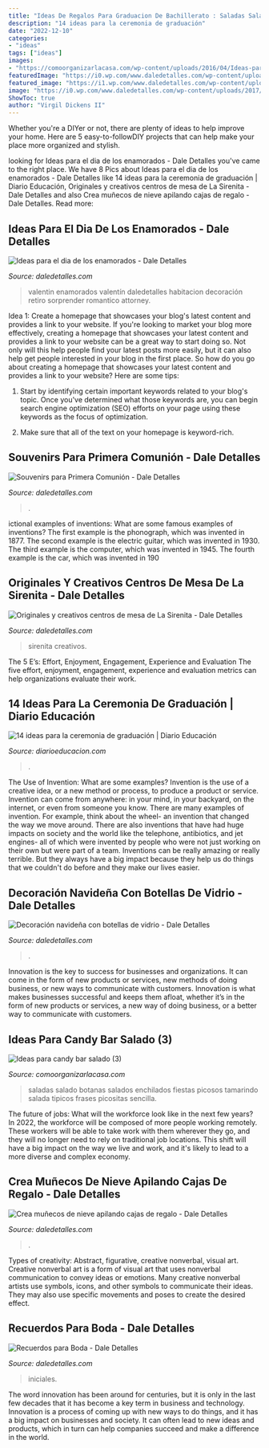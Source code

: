 ```yaml
---
title: "Ideas De Regalos Para Graduacion De Bachillerato : Saladas Salado Botanas Salados Enchilados Fiestas Picosos Tamarindo Salada Tipicos Frases Picositas Sencilla"
description: "14 ideas para la ceremonia de graduación"
date: "2022-12-10"
categories:
- "ideas"
tags: ["ideas"]
images:
- "https://comoorganizarlacasa.com/wp-content/uploads/2016/04/Ideas-para-candy-bar-salado-3.jpg"
featuredImage: "https://i0.wp.com/www.daledetalles.com/wp-content/uploads/2017/09/botellas-de-vino-decoradas-para-navidad9.jpg?resize=549%2C976"
featured_image: "https://i1.wp.com/www.daledetalles.com/wp-content/uploads/2016/08/centro-de-mesa-sirenita1.jpg?resize=499%2C374"
image: "https://i0.wp.com/www.daledetalles.com/wp-content/uploads/2017/09/botellas-de-vino-decoradas-para-navidad9.jpg?resize=549%2C976"
ShowToc: true
author: "Virgil Dickens II"
---
```



Whether you're a DIYer or not, there are plenty of ideas to help improve your home. Here are 5 easy-to-followDIY projects that can help make your place more organized and stylish.

	

		
looking for Ideas para el dia de los enamorados - Dale Detalles you've came to the right place. We have 8 Pics about Ideas para el dia de los enamorados - Dale Detalles like 14 ideas para la ceremonia de graduación | Diario Educación, Originales y creativos centros de mesa de La Sirenita - Dale Detalles and also Crea muñecos de nieve apilando cajas de regalo - Dale Detalles. Read more:
		
    
## Ideas Para El Dia De Los Enamorados - Dale Detalles

<img loading=lazy src="https://i0.wp.com/www.daledetalles.com/wp-content/uploads/2016/02/valentin14.jpg?resize=564%2C564" onerror="this.onerror=null;this.src='https://tse1.mm.bing.net/th?id=OIP.q2UutEQtp6EO-1VnSYOpoAEsEs&amp;pid=15.1';" alt="Ideas para el dia de los enamorados - Dale Detalles">

_Source: daledetalles.com_

>valentin enamorados valentín daledetalles habitacion decoración retiro sorprender romantico attorney. 

	

Idea 1: Create a homepage that showcases your blog's latest content and provides a link to your website.
If you're looking to market your blog more effectively, creating a homepage that showcases your latest content and provides a link to your website can be a great way to start doing so. Not only will this help people find your latest posts more easily, but it can also help get people interested in your blog in the first place. So how do you go about creating a homepage that showcases your latest content and provides a link to your website? Here are some tips:
1. Start by identifying certain important keywords related to your blog's topic. Once you've determined what those keywords are, you can begin search engine optimization (SEO) efforts on your page using these keywords as the focus of optimization.

2. Make sure that all of the text on your homepage is keyword-rich.

    
## Souvenirs Para Primera Comunión - Dale Detalles

<img loading=lazy src="https://i0.wp.com/www.daledetalles.com/wp-content/uploads/2017/09/recuerdos-de-comunion8.jpg?resize=500%2C749" onerror="this.onerror=null;this.src='https://tse4.mm.bing.net/th?id=OIP.TO1nkBQhjfPUAn4EX95iKQHaLG&amp;pid=15.1';" alt="Souvenirs para Primera Comunión - Dale Detalles">

_Source: daledetalles.com_

>. 

	

ictional examples of inventions: What are some famous examples of inventions?
The first example is the phonograph, which was invented in 1877. The second example is the electric guitar, which was invented in 1930. The third example is the computer, which was invented in 1945. The fourth example is the car, which was invented in 190
    
## Originales Y Creativos Centros De Mesa De La Sirenita - Dale Detalles

<img loading=lazy src="https://i1.wp.com/www.daledetalles.com/wp-content/uploads/2016/08/centro-de-mesa-sirenita1.jpg?resize=499%2C374" onerror="this.onerror=null;this.src='https://tse1.mm.bing.net/th?id=OIP.yM_kXs0AdJorWCVQwltaOAHaFj&amp;pid=15.1';" alt="Originales y creativos centros de mesa de La Sirenita - Dale Detalles">

_Source: daledetalles.com_

>sirenita creativos. 

	

The 5 E’s: Effort, Enjoyment, Engagement, Experience and Evaluation
The five effort, enjoyment, engagement, experience and evaluation metrics can help organizations evaluate their work.

    
## 14 Ideas Para La Ceremonia De Graduación | Diario Educación

<img loading=lazy src="https://diarioeducacion.com/wp-content/uploads/2016/05/graduaciones-4.jpg" onerror="this.onerror=null;this.src='https://tse1.mm.bing.net/th?id=OIP.mEtklT4n26UQCsBN_9PN9wAAAA&amp;pid=15.1';" alt="14 ideas para la ceremonia de graduación | Diario Educación">

_Source: diarioeducacion.com_

>. 

	

The Use of Invention: What are some examples?
Invention is the use of a creative idea, or a new method or process, to produce a product or service. Invention can come from anywhere: in your mind, in your backyard, on the internet, or even from someone you know. 
There are many examples of invention. For example, think about the wheel- an invention that changed the way we move around. There are also inventions that have had huge impacts on society and the world like the telephone, antibiotics, and jet engines- all of which were invented by people who were not just working on their own but were part of a team. 
Inventions can be really amazing or really terrible. But they always have a big impact because they help us do things that we couldn't do before and they make our lives easier.

    
## Decoración Navideña Con Botellas De Vidrio - Dale Detalles

<img loading=lazy src="https://i0.wp.com/www.daledetalles.com/wp-content/uploads/2017/09/botellas-de-vino-decoradas-para-navidad9.jpg?resize=549%2C976" onerror="this.onerror=null;this.src='https://tse3.mm.bing.net/th?id=OIP.QxgVOAnQEz4kgrFjAuZBzAHaNK&amp;pid=15.1';" alt="Decoración navideña con botellas de vidrio - Dale Detalles">

_Source: daledetalles.com_

>. 

	

Innovation is the key to success for businesses and organizations. It can come in the form of new products or services, new methods of doing business, or new ways to communicate with customers. Innovation is what makes businesses successful and keeps them afloat, whether it’s in the form of new products or services, a new way of doing business, or a better way to communicate with customers.

    
## Ideas Para Candy Bar Salado (3)

<img loading=lazy src="https://comoorganizarlacasa.com/wp-content/uploads/2016/04/Ideas-para-candy-bar-salado-3.jpg" onerror="this.onerror=null;this.src='https://tse4.mm.bing.net/th?id=OIP.I40rV_-dNotaS7HgotKs8wHaJ4&amp;pid=15.1';" alt="Ideas para candy bar salado (3)">

_Source: comoorganizarlacasa.com_

>saladas salado botanas salados enchilados fiestas picosos tamarindo salada tipicos frases picositas sencilla. 

	

The future of jobs: What will the workforce look like in the next few years?
In 2022, the workforce will be composed of more people working remotely. These workers will be able to take work with them wherever they go, and they will no longer need to rely on traditional job locations. This shift will have a big impact on the way we live and work, and it's likely to lead to a more diverse and complex economy.

    
## Crea Muñecos De Nieve Apilando Cajas De Regalo - Dale Detalles

<img loading=lazy src="https://www.daledetalles.com/wp-content/uploads/2017/11/muñecos-de-nieve-con-cajas-de-carton5.jpg" onerror="this.onerror=null;this.src='https://tse1.mm.bing.net/th?id=OIP.8E_BW1Dtvo28bEppOxHxGgHaJI&amp;pid=15.1';" alt="Crea muñecos de nieve apilando cajas de regalo - Dale Detalles">

_Source: daledetalles.com_

>. 

	

Types of creativity: Abstract, figurative, creative nonverbal, visual art.
Creative nonverbal art is a form of visual art that uses nonverbal communication to convey ideas or emotions. Many creative nonverbal artists use symbols, icons, and other symbols to communicate their ideas. They may also use specific movements and poses to create the desired effect.

    
## Recuerdos Para Boda - Dale Detalles

<img loading=lazy src="https://i1.wp.com/www.daledetalles.com/wp-content/uploads/2016/07/recuerdos-para-boda4.jpg" onerror="this.onerror=null;this.src='https://tse1.mm.bing.net/th?id=OIP.hIHwljcQRmdB9K5bO2zxqwHaLH&amp;pid=15.1';" alt="Recuerdos para Boda - Dale Detalles">

_Source: daledetalles.com_

>iniciales. 

	

The word innovation has been around for centuries, but it is only in the last few decades that it has become a key term in business and technology. Innovation is a process of coming up with new ways to do things, and it has a big impact on businesses and society. It can often lead to new ideas and products, which in turn can help companies succeed and make a difference in the world.

